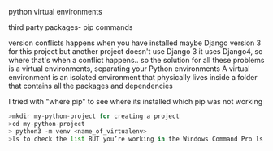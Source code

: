 python virtual environments

third party packages- pip commands


version conflicts happens when you have installed maybe Django version 3 for this project but another project doesn't use Django 3 it uses
Django4, so where that's when a conflict happens.. so the solution for all these problems is a virtual environments, separating your Python environments
A virtual environment is an isolated environment that physically lives inside a folder that contains all the packages and dependencies

I tried with "where pip" to see where its installed which pip was not working
```py
>mkdir my-python-project for creating a project
>cd my-python-project
> python3 -m venv <name_of_virtualenv>
>ls to check the list BUT you’re working in the Windows Command Pro ls is not recognised, you have to use dir and not ls
```